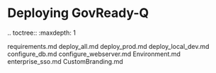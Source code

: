 Deploying GovReady-Q
====================

.. toctree::
   :maxdepth: 1

   requirements.md
   deploy_all.md
   deploy_prod.md
   deploy_local_dev.md
   configure_db.md
   configure_webserver.md
   Environment.md
   enterprise_sso.md
   CustomBranding.md

